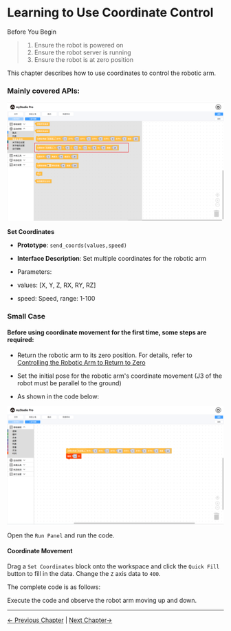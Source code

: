 # Learning to Use Coordinate Control
Before You Begin
> 1. Ensure the robot is powered on
> 2. Ensure the robot server is running
> 3. Ensure the robot is at zero position

This chapter describes how to use coordinates to control the robotic arm.

### Mainly covered APIs:

<img src="../../../resources/3-FunctionsAndApplications/5.myBlockly/blockly/coords1.png" />

**Set Coordinates**

- **Prototype**: `send_coords(values,speed)`

- **Interface Description**: Set multiple coordinates for the robotic arm

- Parameters:

- values: [X, Y, Z, RX, RY, RZ]

- speed: Speed, range: 1-100

### Small Case

#### Before using coordinate movement for the first time, some steps are required:

- Return the robotic arm to its zero position. For details, refer to [Controlling the Robotic Arm to Return to Zero](./5.1.5.3-littleCase.mdS)

- Set the initial pose for the robotic arm's coordinate movement (J3 of the robot must be parallel to the ground)

- As shown in the code below:

<img src="../../../resources/3-FunctionsAndApplications/5.myBlockly/blockly/coords2.png" />

Open the `Run Panel` and run the code.
#### Coordinate Movement

Drag a `Set Coordinates` block onto the workspace and click the `Quick Fill` button to fill in the data. Change the `Z` axis data to `400`.

The complete code is as follows:

Execute the code and observe the robot arm moving up and down.

---

[← Previous Chapter](./5.5.5-quickMove.md) | [Next Chapter→](./5.5.7-singleStep.md)